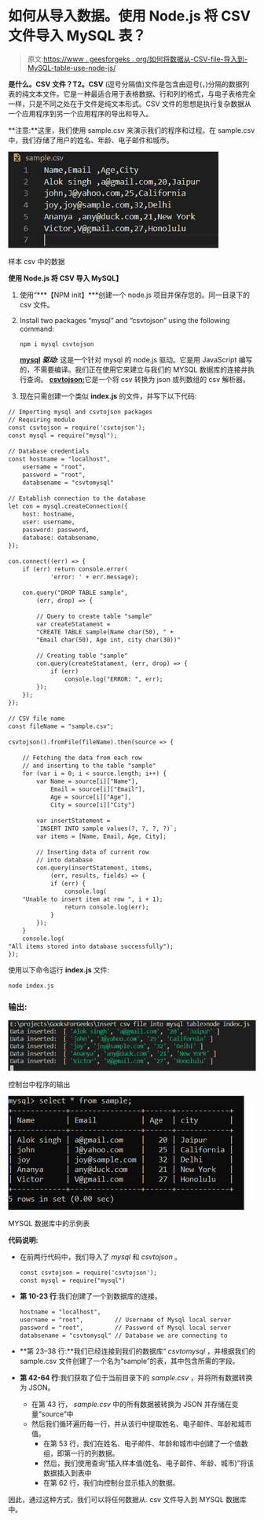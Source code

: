 # 如何从导入数据。使用 Node.js 将 CSV 文件导入 MySQL 表？

> 原文:[https://www . geesforgeks . org/如何将数据从-CSV-file-导入到-MySQL-table-use-node-js/](https://www.geeksforgeeks.org/how-to-import-data-from-csv-file-into-mysql-table-using-node-js/)

**是什么。CSV 文件？**T2**。CSV** (逗号分隔值)文件是包含由逗号(，)分隔的数据列表的纯文本文件。它是一种最适合用于表格数据、行和列的格式，与电子表格完全一样，只是不同之处在于文件是纯文本形式。CSV 文件的思想是执行复杂数据从一个应用程序到另一个应用程序的导出和导入。

**注意:**这里，我们使用 sample.csv 来演示我们的程序和过程。在 sample.csv 中，我们存储了用户的姓名、年龄、电子邮件和城市。

![](img/a18d3863c906c61c0917cd4f530dd1a1.png)

样本 csv 中的数据

**使用 Node.js 将 CSV 导入 MySQL】**

1.  使用“***【NPM init】***创建一个 node.js 项目并保存您的。同一目录下的 csv 文件。
2.  Install two packages “mysql” and “csvtojson” using the following command:

    ```
    npm i mysql csvtojson
    ```

    [**mysql**](https://www.npmjs.com/package/mysql#introduction) ***驱动:*** 这是一个针对 mysql 的 node.js 驱动。它是用 JavaScript 编写的，不需要编译。我们正在使用它来建立与我们的 MYSQL 数据库的连接并执行查询。
    [**csvtojson:**](https://www.npmjs.com/package/csvtojson)它是一个将 csv 转换为 json 或列数组的 csv 解析器。

3.  现在只需创建一个类似 **index.js** 的文件，并写下以下代码:

```
// Importing mysql and csvtojson packages
// Requiring module
const csvtojson = require('csvtojson');
const mysql = require("mysql");

// Database credentials
const hostname = "localhost",
    username = "root",
    password = "root",
    databsename = "csvtomysql"

// Establish connection to the database
let con = mysql.createConnection({
    host: hostname,
    user: username,
    password: password,
    database: databsename,
});

con.connect((err) => {
    if (err) return console.error(
            'error: ' + err.message);

    con.query("DROP TABLE sample", 
        (err, drop) => {

        // Query to create table "sample"
        var createStatament = 
        "CREATE TABLE sample(Name char(50), " +
        "Email char(50), Age int, city char(30))"

        // Creating table "sample"
        con.query(createStatament, (err, drop) => {
            if (err)
                console.log("ERROR: ", err);
        });
    });
});

// CSV file name
const fileName = "sample.csv";

csvtojson().fromFile(fileName).then(source => {

    // Fetching the data from each row 
    // and inserting to the table "sample"
    for (var i = 0; i < source.length; i++) {
        var Name = source[i]["Name"],
            Email = source[i]["Email"],
            Age = source[i]["Age"],
            City = source[i]["City"]

        var insertStatement = 
        `INSERT INTO sample values(?, ?, ?, ?)`;
        var items = [Name, Email, Age, City];

        // Inserting data of current row
        // into database
        con.query(insertStatement, items, 
            (err, results, fields) => {
            if (err) {
                console.log(
    "Unable to insert item at row ", i + 1);
                return console.log(err);
            }
        });
    }
    console.log(
"All items stored into database successfully");
});
```

使用以下命令运行 **index.js** 文件:

```
node index.js
```

### 输出:

![](img/1521f4b2914f0c825a3d9739c5859045.png)

控制台中程序的输出

![](img/6c1ff5451ba01fdba0219605546e25ce.png)

MYSQL 数据库中的示例表

**代码说明:**

*   在前两行代码中，我们导入了 *mysql* 和 *csvtojson* 。

    ```
    const csvtojson = require('csvtojson');
    const mysql = require("mysql")
    ```

*   **第 10-23 行**:我们创建了一个到数据库的连接。

    ```
    hostname = "localhost", 
    username = "root",         // Username of Mysql local server 
    password = "root",         // Password of Mysql local server
    databsename = "csvtomysql" // Database we are connecting to
    ```

*   **第 23–38 行:**我们已经连接到我们的数据库“ *csvtomysql* ，并根据我们的 sample.csv 文件创建了一个名为“sample”的表，其中包含所需的字段。
*   **第 42-64 行**:我们获取了位于当前目录下的 *sample.csv* ，并将所有数据转换为 JSON。
    *   在第 43 行， *sample.csv* 中的所有数据被转换为 JSON 并存储在变量“source”中
    *   然后我们循环遍历每一行，并从该行中提取姓名、电子邮件、年龄和城市值。
        *   在第 53 行，我们在姓名、电子邮件、年龄和城市中创建了一个值数组，即第一行的列数据。
        *   然后，我们使用查询“插入样本值(姓名、电子邮件、年龄、城市)”将该数据插入到表中
        *   在第 62 行，我们向控制台显示插入的数据。

因此，通过这种方式，我们可以将任何数据从. csv 文件导入到 MYSQL 数据库中。
